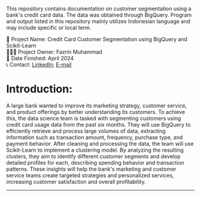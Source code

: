 This repository contains documentation on customer segmentation using a bank's credit card data. The data was obtained through BigQuery. Program and output listed in this repository mainly utilizes Indonesian language and may include specific or local term.

🚩 Project Name: Credit Card Customer Segmentation using BigQuery and Scikit-Learn  
🙋🏻‍♂️ Project Owner: Fazrin Muhammad  
🏁 Date Finished: April 2024  
📞 Contact: [LinkedIn](https://www.linkedin.com/in/fazrin-muhammad-199098153/); [E-mail](mailto:fazriinmuhammad@gmail.com)

# Introduction:
A large bank wanted to improve its marketing strategy, customer service, and product offerings by better understanding its customers. To achieve this, the data science team is tasked with segmenting customers using credit card usage data from the past six months. They will use BigQuery to efficiently retrieve and process large volumes of data, extracting information such as transaction amount, frequency, purchase type, and payment behavior. After cleaning and processing the data, the team will use Scikit-Learn to implement a clustering model. By analyzing the resulting clusters, they aim to identify different customer segments and develop detailed profiles for each, describing spending behavior and transaction patterns. These insights will help the bank's marketing and customer service teams create targeted strategies and personalized services, increasing customer satisfaction and overall profitability.

---
